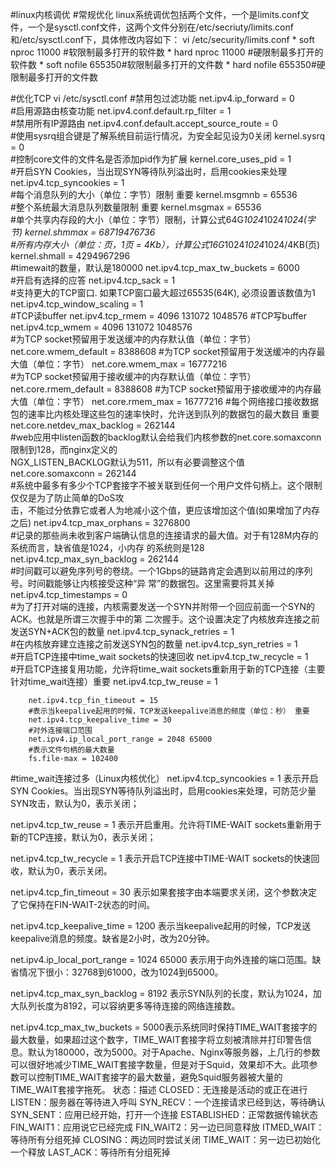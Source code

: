 ﻿#linux内核调优
#常规优化
linux系统调优包括两个文件，一个是limits.conf文件，一个是sysctl.conf文件，这两个文件分别在/etc/secriuty/limits.conf和/etc/sysctl.conf下，具体修改内容如下：
vi /etc/security/limits.conf
        * soft nproc 11000 #软限制最多打开的软件数
        * hard nproc 11000 #硬限制最多打开的软件数
        * soft nofile 655350#软限制最多打开的文件数
        * hard nofile 655350#硬限制最多打开的文件数

#优化TCP
        vi /etc/sysctl.conf
        #禁用包过滤功能
        net.ipv4.ip_forward = 0  
        #启用源路由核查功能
        net.ipv4.conf.default.rp_filter = 1  
        #禁用所有IP源路由
        net.ipv4.conf.default.accept_source_route = 0  
        #使用sysrq组合键是了解系统目前运行情况，为安全起见设为0关闭
        kernel.sysrq = 0  
        #控制core文件的文件名是否添加pid作为扩展
        kernel.core_uses_pid = 1  
        #开启SYN Cookies，当出现SYN等待队列溢出时，启用cookies来处理
        net.ipv4.tcp_syncookies = 1  
        #每个消息队列的大小（单位：字节）限制 重要
        kernel.msgmnb = 65536  
        #整个系统最大消息队列数量限制 重要
        kernel.msgmax = 65536  
        #单个共享内存段的大小（单位：字节）限制，计算公式64G*1024*1024*1024(字节)
        kernel.shmmax = 68719476736  
        #所有内存大小（单位：页，1页 = 4Kb），计算公式16G*1024*1024*1024/4KB(页)
        kernel.shmall = 4294967296  
        #timewait的数量，默认是180000
        net.ipv4.tcp_max_tw_buckets = 6000  
        #开启有选择的应答
        net.ipv4.tcp_sack = 1  
        #支持更大的TCP窗口. 如果TCP窗口最大超过65535(64K), 必须设置该数值为1
        net.ipv4.tcp_window_scaling = 1  
        #TCP读buffer
        net.ipv4.tcp_rmem = 4096 131072 1048576
        #TCP写buffer
        net.ipv4.tcp_wmem = 4096 131072 1048576   
        #为TCP socket预留用于发送缓冲的内存默认值（单位：字节）
        net.core.wmem_default = 8388608
        #为TCP socket预留用于发送缓冲的内存最大值（单位：字节）
        net.core.wmem_max = 16777216  
        #为TCP socket预留用于接收缓冲的内存默认值（单位：字节）  
        net.core.rmem_default = 8388608
        #为TCP socket预留用于接收缓冲的内存最大值（单位：字节）
        net.core.rmem_max = 16777216
        #每个网络接口接收数据包的速率比内核处理这些包的速率快时，允许送到队列的数据包的最大数目 重要
        net.core.netdev_max_backlog = 262144  
        #web应用中listen函数的backlog默认会给我们内核参数的net.core.somaxconn限制到128，而nginx定义的                        
        NGX_LISTEN_BACKLOG默认为511，所以有必要调整这个值
        net.core.somaxconn = 262144  
        #系统中最多有多少个TCP套接字不被关联到任何一个用户文件句柄上。这个限制仅仅是为了防止简单的DoS攻        
        击，不能过分依靠它或者人为地减小这个值，更应该增加这个值(如果增加了内存之后)
         net.ipv4.tcp_max_orphans = 3276800  
        #记录的那些尚未收到客户端确认信息的连接请求的最大值。对于有128M内存的系统而言，缺省值是1024，小内存 
        的系统则是128
        net.ipv4.tcp_max_syn_backlog = 262144  
        #时间戳可以避免序列号的卷绕。一个1Gbps的链路肯定会遇到以前用过的序列号。时间戳能够让内核接受这种“异 
        常”的数据包。这里需要将其关掉
        net.ipv4.tcp_timestamps = 0  
        #为了打开对端的连接，内核需要发送一个SYN并附带一个回应前面一个SYN的ACK。也就是所谓三次握手中的第 
        二次握手。这个设置决定了内核放弃连接之前发送SYN+ACK包的数量
       net.ipv4.tcp_synack_retries = 1  
       #在内核放弃建立连接之前发送SYN包的数量
        net.ipv4.tcp_syn_retries = 1  
        #开启TCP连接中time_wait sockets的快速回收
        net.ipv4.tcp_tw_recycle = 1  
        #开启TCP连接复用功能，允许将time_wait sockets重新用于新的TCP连接（主要针对time_wait连接）重要
        net.ipv4.tcp_tw_reuse = 1  

        net.ipv4.tcp_fin_timeout = 15  
        #表示当keepalive起用的时候，TCP发送keepalive消息的频度（单位：秒） 重要
        net.ipv4.tcp_keepalive_time = 30  
        #对外连接端口范围
        net.ipv4.ip_local_port_range = 2048 65000
        #表示文件句柄的最大数量
        fs.file-max = 102400

#time_wait连接过多（Linux内核优化）
net.ipv4.tcp_syncookies = 1 表示开启SYN Cookies。当出现SYN等待队列溢出时，启用cookies来处理，可防范少量SYN攻击，默认为0，表示关闭；

net.ipv4.tcp_tw_reuse = 1 表示开启重用。允许将TIME-WAIT sockets重新用于新的TCP连接，默认为0，表示关闭；

net.ipv4.tcp_tw_recycle = 1 表示开启TCP连接中TIME-WAIT sockets的快速回收，默认为0，表示关闭。

net.ipv4.tcp_fin_timeout = 30 表示如果套接字由本端要求关闭，这个参数决定了它保持在FIN-WAIT-2状态的时间。

net.ipv4.tcp_keepalive_time = 1200 表示当keepalive起用的时候，TCP发送keepalive消息的频度。缺省是2小时，改为20分钟。

net.ipv4.ip_local_port_range = 1024 65000 表示用于向外连接的端口范围。缺省情况下很小：32768到61000，改为1024到65000。

net.ipv4.tcp_max_syn_backlog = 8192 表示SYN队列的长度，默认为1024，加大队列长度为8192，可以容纳更多等待连接的网络连接数。

net.ipv4.tcp_max_tw_buckets = 5000表示系统同时保持TIME_WAIT套接字的最大数量，如果超过这个数字，TIME_WAIT套接字将立刻被清除并打印警告信息。默认为180000，改为5000。对于Apache、Nginx等服务器，上几行的参数可以很好地减少TIME_WAIT套接字数量，但是对于Squid，效果却不大。此项参数可以控制TIME_WAIT套接字的最大数量，避免Squid服务器被大量的TIME_WAIT套接字拖死。
状态：描述
CLOSED：无连接是活动的或正在进行
LISTEN：服务器在等待进入呼叫
SYN_RECV：一个连接请求已经到达，等待确认
SYN_SENT：应用已经开始，打开一个连接
ESTABLISHED：正常数据传输状态
FIN_WAIT1：应用说它已经完成
FIN_WAIT2：另一边已同意释放
ITMED_WAIT：等待所有分组死掉
CLOSING：两边同时尝试关闭
TIME_WAIT：另一边已初始化一个释放
LAST_ACK：等待所有分组死掉



